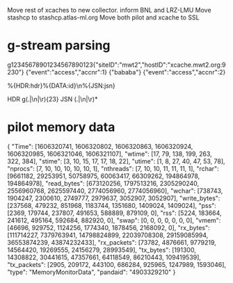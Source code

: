 Move rest of xcaches to new collector.
    inform BNL and LRZ-LMU
Move stashcp to stashcp.atlas-ml.org
Move both pilot and xcache to SSL

# g-stream parsing

g12345678901234567890123{"siteID":"mwt2","hostID":"xcache.mwt2.org:9230"}
{"event":"access","accnr":1}
{"bababa"}
{"event":"access","accnr":2}

%{HDR:hdr}%{DATA:id}\n%{JSN:jsn}

HDR g(.|\n|\r){23}
JSN (.|\n|\r)*


# pilot memory data
{
    "Time": [1606320741, 1606320802, 1606320863, 1606320924, 1606320985, 1606321046, 1606321107],
    "wtime": [17, 79, 138, 199, 263, 322, 384], 
    "stime": [3, 10, 15, 17, 17, 18, 22], 
    "utime": [1, 8, 27, 40, 47, 53, 78], 
    "nprocs": [7, 10, 10, 10, 10, 10, 1], 
    "nthreads": [7, 10, 10, 11, 11, 11, 1], 
    "rchar": [9661182, 29253951, 50758975, 60063417, 66309262, 194864978, 194864978], 
    "read_bytes": [673120256, 1797513216, 2305290240, 2556960768, 2625597440, 2774056960, 2774056960], 
    "wchar": [738743, 1904247, 2300610, 2749777, 2979637, 3052907, 3052907], 
    "write_bytes": [237568, 479232, 851968, 1183744, 1351680, 1409024, 1409024], 
    "pss": [2369, 179744, 237807, 491653, 588889, 879109, 0], 
    "rss": [5224, 183664, 241612, 495164, 592684, 882920, 0], 
    "swap": [0, 0, 0, 0, 0, 0, 0], 
    "vmem": [46696, 929752, 1124256, 1774340, 1878456, 2168092, 0], 
    "rx_bytes": [111714227, 7379763941, 14798824899, 22039708308, 29159085994, 36553874239, 43874232433],
    "rx_packets": [73782, 4876661, 9779219, 14564420, 19269555, 24156279, 28993549], 
    "tx_bytes": [191300, 14308822, 30441615, 47357661, 64118549, 86210443, 109419539], 
    "tx_packets": [2905, 209172, 443100, 686284, 925965, 1247989, 1593046], 
    "type": "MemoryMonitorData", 
    "pandaid": "4903329210"
}